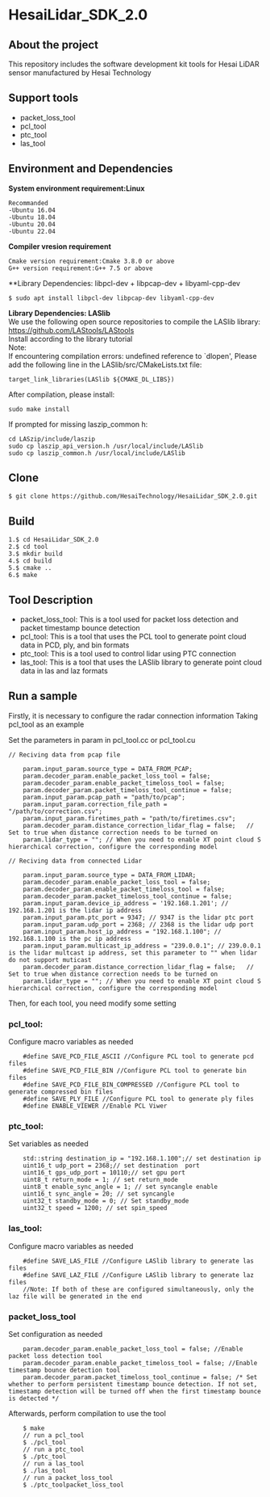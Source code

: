 # HesaiLidar_SDK_2.0
## About the project
This repository includes the software development kit tools for Hesai LiDAR sensor manufactured by Hesai Technology

## Support tools
- packet_loss_tool
- pcl_tool
- ptc_tool
- las_tool

## Environment and Dependencies

**System environment requirement:Linux**
```
Recommanded
-Ubuntu 16.04
-Ubuntu 18.04
-Ubuntu 20.04
-Ubuntu 22.04
```

**Compiler vresion requirement**
```
Cmake version requirement:Cmake 3.8.0 or above
G++ version requirement:G++ 7.5 or above
```
**Library Dependencies: libpcl-dev + libpcap-dev + libyaml-cpp-dev
```
$ sudo apt install libpcl-dev libpcap-dev libyaml-cpp-dev
```
**Library Dependencies: LASlib**  
We use the following open source repositories to compile the LASlib library:  
https://github.com/LAStools/LAStools  
Install according to the library tutorial  
Note:  
If encountering compilation errors: undefined reference to `dlopen', Please add the following line in the LASlib/src/CMakeLists.txt file:
```
target_link_libraries(LASlib ${CMAKE_DL_LIBS})
```
After compilation, please install:
```
sudo make install
```
If prompted for missing laszip_common h:
```
cd LASzip/include/laszip
sudo cp laszip_api_version.h /usr/local/include/LASlib
sudo cp laszip_common.h /usr/local/include/LASlib
```
## Clone
```
$ git clone https://github.com/HesaiTechnology/HesaiLidar_SDK_2.0.git
```

## Build
```
1.$ cd HesaiLidar_SDK_2.0
2.$ cd tool
3.$ mkdir build
4.$ cd build
5.$ cmake ..
6.$ make
```
## Tool Description
- packet_loss_tool: This is a tool used for packet loss detection and packet timestamp bounce detection
- pcl_tool: This is a tool that uses the PCL tool to generate point cloud data in PCD, ply, and bin formats
- ptc_tool: This is a tool used to control lidar using PTC connection
- las_tool: This is a tool that uses the LASlib library to generate point cloud data in las and laz formats


## Run a sample
Firstly, it is necessary to configure the radar connection information
Taking pcl_tool as an example

Set the parameters in param in pcl_tool.cc or pcl_tool.cu
```
// Reciving data from pcap file
```
```
	param.input_param.source_type = DATA_FROM_PCAP;
    param.decoder_param.enable_packet_loss_tool = false;
    param.decoder_param.enable_packet_timeloss_tool = false;
    param.decoder_param.packet_timeloss_tool_continue = false;
	param.input_param.pcap_path = "path/to/pcap";
	param.input_param.correction_file_path = "/path/to/correction.csv";
	param.input_param.firetimes_path = "path/to/firetimes.csv";
	param.decoder_param.distance_correction_lidar_flag = false;   // Set to true when distance correction needs to be turned on
	param.lidar_type = ""; // When you need to enable XT point cloud S hierarchical correction, configure the corresponding model
```
```
// Reciving data from connected Lidar
```
```
	param.input_param.source_type = DATA_FROM_LIDAR;
    param.decoder_param.enable_packet_loss_tool = false;
    param.decoder_param.enable_packet_timeloss_tool = false;
    param.decoder_param.packet_timeloss_tool_continue = false;
	param.input_param.device_ip_address = '192.168.1.201'; // 192.168.1.201 is the lidar ip address
	param.input_param.ptc_port = 9347; // 9347 is the lidar ptc port
	param.input_param.udp_port = 2368; // 2368 is the lidar udp port
	param.input_param.host_ip_address = "192.168.1.100"; // 192.168.1.100 is the pc ip address
	param.input_param.multicast_ip_address = "239.0.0.1"; // 239.0.0.1 is the lidar multcast ip address, set this parameter to "" when lidar do not support muticast
	param.decoder_param.distance_correction_lidar_flag = false;   // Set to true when distance correction needs to be turned on
	param.lidar_type = ""; // When you need to enable XT point cloud S hierarchical correction, configure the corresponding model
```
Then, for each tool, you need modify some setting
### pcl_tool:  
Configure macro variables as needed  
```
    #define SAVE_PCD_FILE_ASCII //Configure PCL tool to generate pcd files
    #define SAVE_PCD_FILE_BIN //Configure PCL tool to generate bin files
    #define SAVE_PCD_FILE_BIN_COMPRESSED //Configure PCL tool to generate compressed bin files
    #define SAVE_PLY_FILE //Configure PCL tool to generate ply files
    #define ENABLE_VIEWER //Enable PCL Viwer
```
### ptc_tool:  
Set variables as needed  
```
    std::string destination_ip = "192.168.1.100";// set destination ip 
    uint16_t udp_port = 2368;// set destination  port
    uint16_t gps_udp_port = 10110;// set gpu port
    uint8_t return_mode = 1; // set return_mode
    uint8_t enable_sync_angle = 1; // set syncangle enable
    uint16_t sync_angle = 20; // set syncangle
    uint32_t standby_mode = 0; // Set standby_mode
    uint32_t speed = 1200; // set spin_speed
```
### las_tool:  
Configure macro variables as needed  
```
    #define SAVE_LAS_FILE //Configure LASlib library to generate las files
    #define SAVE_LAZ_FILE //Configure LASlib library to generate laz files
    //Note: If both of these are configured simultaneously, only the laz file will be generated in the end
```
### packet_loss_tool  
Set configuration as needed  
```
    param.decoder_param.enable_packet_loss_tool = false; //Enable packet loss detection tool
    param.decoder_param.enable_packet_timeloss_tool = false; //Enable timestamp bounce detection tool
    param.decoder_param.packet_timeloss_tool_continue = false; /* Set whether to perform persistent timestamp bounce detection. If not set, timestamp detection will be turned off when the first timestamp bounce is detected */
```
Afterwards, perform compilation to use the tool  
```
    $ make 
    // run a pcl_tool
    $ ./pcl_tool
    // run a ptc_tool
    $ ./ptc_tool
    // run a las_tool
    $ ./las_tool
    // run a packet_loss_tool
    $ ./ptc_toolpacket_loss_tool
```
